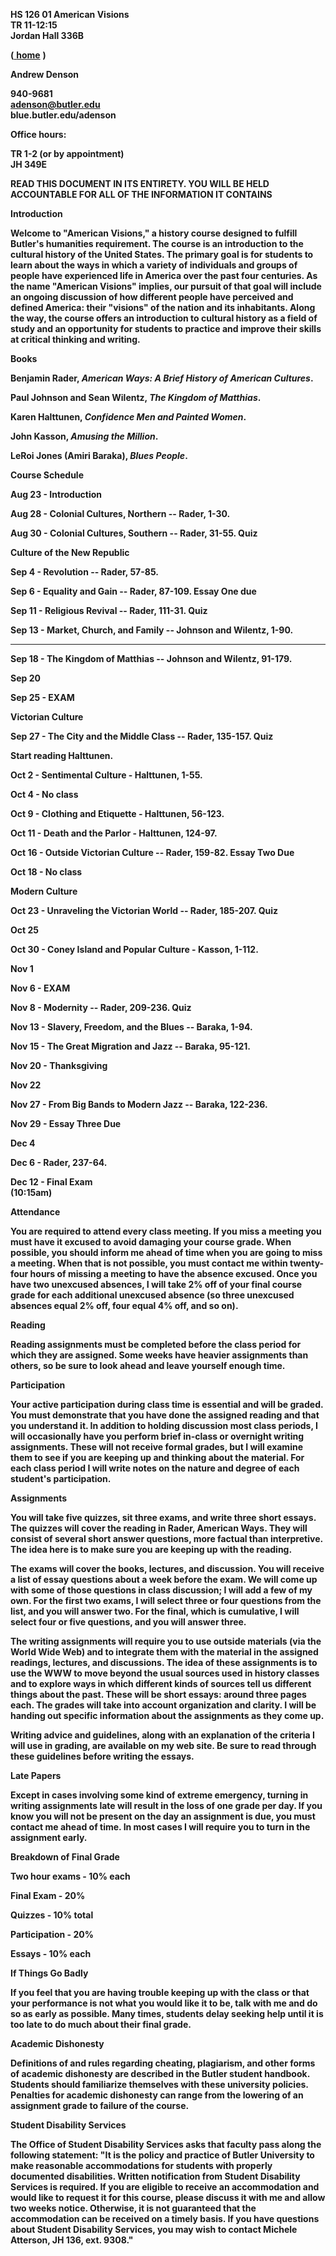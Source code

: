 

**HS 126 01 American Visions  
TR 11-12:15  
Jordan Hall 336B**

**(**[ **home**](index.htm) **)**

**Andrew Denson**

**940-9681  
adenson@butler.edu  
blue.butler.edu/adenson**



**Office hours:**

**TR 1-2 (or by appointment)  
JH 349E**



****READ THIS DOCUMENT IN ITS ENTIRETY. YOU WILL BE HELD ACCOUNTABLE FOR ALL
OF THE INFORMATION IT CONTAINS****



**Introduction**



**Welcome to "American Visions," a history course designed to fulfill Butler's
humanities requirement. The course is an introduction to the cultural history
of the United States. The primary goal is for students to learn about the ways
in which a variety of individuals and groups of people have experienced life
in America over the past four centuries. As the name "American Visions"
implies, our pursuit of that goal will include an ongoing discussion of how
different people have perceived and defined America: their "visions" of the
nation and its inhabitants. Along the way, the course offers an introduction
to cultural history as a field of study and an opportunity for students to
practice and improve their skills at critical thinking and writing.**





**Books**



**Benjamin Rader, _American Ways: A Brief History of American Cultures_.**

**Paul Johnson and Sean Wilentz, _The Kingdom of Matthias_.**

**Karen Halttunen, _Confidence Men and Painted Women_.**

**John Kasson, _Amusing the Million_.**

**LeRoi Jones (Amiri Baraka), _Blues People_.**





**Course Schedule**



**Aug 23 - Introduction**



**Aug 28 - Colonial Cultures, Northern -- Rader, 1-30.**

**Aug 30 - Colonial Cultures, Southern -- Rader, 31-55. **Quiz****



**Culture of the New Republic**



**Sep 4 - Revolution -- Rader, 57-85.**

**Sep 6 - Equality and Gain -- Rader, 87-109. **Essay One due****



**Sep 11 - Religious Revival -- Rader, 111-31. **Quiz****

**Sep 13 - Market, Church, and Family -- Johnson and Wilentz, 1-90.**

****



**Sep 18 - The Kingdom of Matthias \-- Johnson and Wilentz, 91-179.**

**Sep 20**



**Sep 25 - EXAM**



**Victorian Culture**



**Sep 27 - The City and the Middle Class -- Rader, 135-157. **Quiz****

**Start reading Halttunen.**



**Oct 2 - Sentimental Culture - Halttunen, 1-55.**

**Oct 4 - No class**



**Oct 9 - Clothing and Etiquette - Halttunen, 56-123.**

**Oct 11 - Death and the Parlor - Halttunen, 124-97.**



**Oct 16 - Outside Victorian Culture \-- Rader, 159-82. **Essay Two Due****

**Oct 18 - No class**



**Modern Culture**



**Oct 23 - Unraveling the Victorian World -- Rader, 185-207. **Quiz****

**Oct 25**



**Oct 30 - Coney Island and Popular Culture - Kasson, 1-112.**

**Nov 1**



**Nov 6 - EXAM**

**Nov 8 - Modernity -- Rader, 209-236. **Quiz****



**Nov 13 - Slavery, Freedom, and the Blues -- Baraka, 1-94.**

**Nov 15 - The Great Migration and Jazz -- Baraka, 95-121.**



**Nov 20 - Thanksgiving**

**Nov 22**



**Nov 27 - From Big Bands to Modern Jazz -- Baraka, 122-236.**

**Nov 29 - **Essay Three Due****



**Dec 4**

**Dec 6 - Rader, 237-64.**



**Dec 12 - Final Exam  
(10:15am)**





**Attendance**



**You are required to attend every class meeting. If you miss a meeting you
must have it excused to avoid damaging your course grade. When possible, you
should inform me ahead of time when you are going to miss a meeting. When that
is not possible, you must contact me within twenty-four hours of missing a
meeting to have the absence excused. Once you have two unexcused absences, I
will take 2% off of your final course grade for each additional unexcused
absence (so three unexcused absences equal 2% off, four equal 4% off, and so
on).**



**Reading**



**Reading assignments must be completed before the class period for which they
are assigned. Some weeks have heavier assignments than others, so be sure to
look ahead and leave yourself enough time.**



**Participation**



**Your active participation during class time is essential and will be graded.
You must demonstrate that you have done the assigned reading and that you
understand it. In addition to holding discussion most class periods, I will
occasionally have you perform brief in-class or overnight writing assignments.
These will not receive formal grades, but I will examine them to see if you
are keeping up and thinking about the material. For each class period I will
write notes on the nature and degree of each student's participation.**



**Assignments**



**You will take five quizzes, sit three exams, and write three short essays.
The quizzes will cover the reading in Rader, American Ways. They will consist
of several short answer questions, more factual than interpretive. The idea
here is to make sure you are keeping up with the reading.**



**The exams will cover the books, lectures, and discussion. You will receive a
list of essay questions about a week before the exam. We will come up with
some of those questions in class discussion; I will add a few of my own. For
the first two exams, I will select three or four questions from the list, and
you will answer two. For the final, which is cumulative, I will select four or
five questions, and you will answer three.**



**The writing assignments will require you to use outside materials (via the
World Wide Web) and to integrate them with the material in the assigned
readings, lectures, and discussions. The idea of these assignments is to use
the WWW to move beyond the usual sources used in history classes and to
explore ways in which different kinds of sources tell us different things
about the past. These will be short essays: around three pages each. The
grades will take into account organization and clarity. I will be handing out
specific information about the assignments as they come up.**



**Writing advice and guidelines, along with an explanation of the criteria I
will use in grading, are available on my web site. Be sure to read through
these guidelines before writing the essays.**



**Late Papers**



**Except in cases involving some kind of extreme emergency, turning in writing
assignments late will result in the loss of one grade per day. If you know you
will not be present on the day an assignment is due, you must contact me ahead
of time. In most cases I will require you to turn in the assignment early.**



**Breakdown of Final Grade**



**Two hour exams - 10% each**

**Final Exam - 20%**

**Quizzes - 10% total**

**Participation - 20%**

**Essays - 10% each**





**If Things Go Badly**



**If you feel that you are having trouble keeping up with the class or that
your performance is not what you would like it to be, talk with me and do so
as early as possible. Many times, students delay seeking help until it is too
late to do much about their final grade.**



**Academic Dishonesty**



**Definitions of and rules regarding cheating, plagiarism, and other forms of
academic dishonesty are described in the Butler student handbook. Students
should familiarize themselves with these university policies. Penalties for
academic dishonesty can range from the lowering of an assignment grade to
failure of the course.**



**Student Disability Services**



**The Office of Student Disability Services asks that faculty pass along the
following statement: "It is the policy and practice of Butler University to
make reasonable accommodations for students with properly documented
disabilities. Written notification from Student Disability Services is
required. If you are eligible to receive an accommodation and would like to
request it for this course, please discuss it with me and allow two weeks
notice. Otherwise, it is not guaranteed that the accommodation can be received
on a timely basis. If you have questions about Student Disability Services,
you may wish to contact Michele Atterson, JH 136, ext. 9308."**







